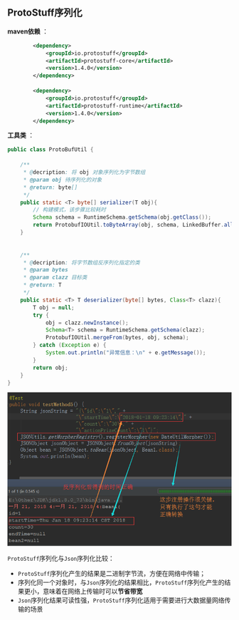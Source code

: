 ## ProtoStuff序列化



**maven依赖** ：

```xml
        <dependency>
            <groupId>io.protostuff</groupId>
            <artifactId>protostuff-core</artifactId>
            <version>1.4.0</version>
        </dependency>

        <dependency>
            <groupId>io.protostuff</groupId>
            <artifactId>protostuff-runtime</artifactId>
            <version>1.4.0</version>
        </dependency>

```





**工具类** ：

```java
public class ProtoBufUtil {

    /**
     * @decription: 将 obj 对象序列化为字节数组
     * @param obj 待序列化的对象
     * @return: byte[]
     */
    public static <T> byte[] serializer(T obj){
        // 构建模式，该步骤比较耗时
        Schema schema = RuntimeSchema.getSchema(obj.getClass());
        return ProtobufIOUtil.toByteArray(obj, schema, LinkedBuffer.allocate(1024));
    }


    /**
     * @decription: 将字节数组反序列化指定的类
     * @param bytes 
     * @param clazz 目标类
     * @return: T
     */
    public static <T> T deserializer(byte[] bytes, Class<T> clazz){
        T obj = null;
        try {
            obj = clazz.newInstance();
            Schema<T> schema = RuntimeSchema.getSchema(clazz);
            ProtobufIOUtil.mergeFrom(bytes, obj, schema);
        } catch (Exception e) {
            System.out.println("异常信息：\n" + e.getMessage());
        }
        return obj;
    }
}

```



![](https://github.com/HurricanGod/Home/blob/master/javase/img/jsonlib-6.png)

`ProtoStuff`序列化与`Json`序列化比较：

+ `ProtoStuff`序列化产生的结果是二进制字节流，方便在网络中传输；
+ 序列化同一个对象时，与`Json`序列化的结果相比，`ProtoStuff`序列化产生的结果更小，意味着在网络上传输时可以**节省带宽**
+ `Json`序列化结果可读性强，`ProtoStuff`序列化适用于需要进行大数据量网络传输的场景







[参考文档]: https://www.programcreek.com/java-api-examples/index.php?api=io.protostuff.ProtobufIOUtil	"参考文档"
